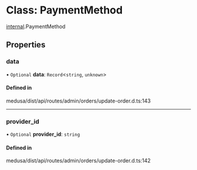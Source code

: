 # Class: PaymentMethod

[internal](../modules/internal-14.md).PaymentMethod

## Properties

### data

• `Optional` **data**: `Record`<`string`, `unknown`\>

#### Defined in

medusa/dist/api/routes/admin/orders/update-order.d.ts:143

___

### provider\_id

• `Optional` **provider\_id**: `string`

#### Defined in

medusa/dist/api/routes/admin/orders/update-order.d.ts:142
